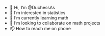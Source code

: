 - 👋 Hi, I’m @DuchessAs
- 👀 I’m interested in statistics
- 🌱 I’m currently learning math 
- 💞️ I’m looking to collaborate on math projects 
- 📫 How to reach me on phone

<!---
DuchessAs/DuchessAs is a ✨ special ✨ repository because its `README.md` (this file) appears on your GitHub profile.
You can click the Preview link to take a look at your changes.
--->
